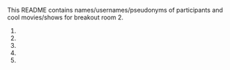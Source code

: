 This README contains names/usernames/pseudonyms of participants and cool movies/shows for breakout room 2.

1.
2.
3.
4.
5.
